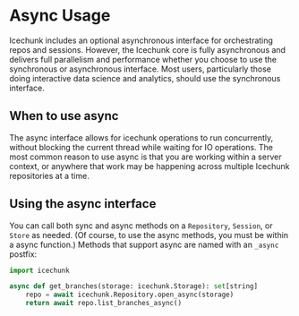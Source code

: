 # Async Usage

Icechunk includes an optional asynchronous interface for orchestrating repos and sessions. However, the Icechunk core is fully asynchronous and delivers full parallelism and performance whether you choose to use the synchronous or asynchronous interface. Most users, particularly those doing interactive data science and analytics, should use the synchronous interface.

## When to use async

The async interface allows for icechunk operations to run concurrently, without blocking the current thread while waiting for IO operations. The most common reason to use async is that you are working within a server context, or anywhere that work may be happening across multiple Icechunk repositories at a time.

## Using the async interface

You can call both sync and async methods on a `Repository`, `Session`, or `Store` as needed. (Of course, to use the async methods, you must be within a async function.) Methods that support async are named with an `_async` postfix:

```python exec="on" session="async_usage" source="material-block"
import icechunk

async def get_branches(storage: icechunk.Storage): set[string]
    repo = await icechunk.Repository.open_async(storage)
    return await repo.list_branches_async()
```
